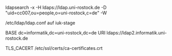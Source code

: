 



ldapsearch -x -H ldaps://ldap.uni-rostock.de -D "uid=cc007,ou=people,o=uni-rostock,c=de" -W




/etc/ldap/ldap.conf  auf iuk-stage

BASE    dc=informatik,dc=uni-rostock,dc=de
URI     ldaps://ldap2.informatik.uni-rostock.de

TLS_CACERT      /etc/ssl/certs/ca-certificates.crt

